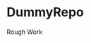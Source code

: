 # DummyRepo
Rough Work 












































































































